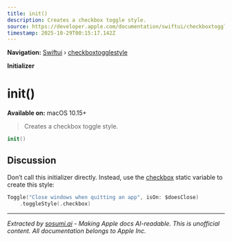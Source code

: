 ```yaml
---
title: init()
description: Creates a checkbox toggle style.
source: https://developer.apple.com/documentation/swiftui/checkboxtogglestyle/init()
timestamp: 2025-10-29T00:15:17.142Z
---
```


**Navigation:** [Swiftui](/documentation/swiftui) › [checkboxtogglestyle](/documentation/swiftui/checkboxtogglestyle)

**Initializer**

# init()

**Available on:** macOS 10.15+

> Creates a checkbox toggle style.

```swift
init()
```

## Discussion

Don’t call this initializer directly. Instead, use the [checkbox](/documentation/swiftui/togglestyle/checkbox) static variable to create this style:

```swift
Toggle("Close windows when quitting an app", isOn: $doesClose)
    .toggleStyle(.checkbox)
```

---

*Extracted by [sosumi.ai](https://sosumi.ai) - Making Apple docs AI-readable.*
*This is unofficial content. All documentation belongs to Apple Inc.*

